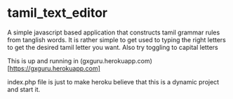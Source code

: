 # tamil_text_editor
A simple javascript based application that constructs tamil grammar rules from tanglish words. It is rather simple to get used to typing the right letters to get the desired tamil letter you want. Also try toggling to capital letters

This is up and running in (gxguru.herokuapp.com)[https://gxguru.herokuapp.com]

index.php file is just to make heroku believe that this is a dynamic project and start it.
